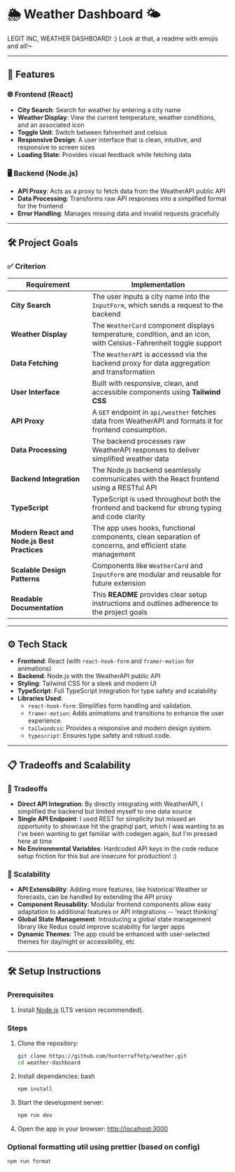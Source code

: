 # 🌦️ Weather Dashboard 🌤️

LEGIT INC, WEATHER DASHBOARD! :) Look at that, a readme with emojis and all!~

---

## 🚀 Features

### 🌐 Frontend (React)

- **City Search**: Search for weather by entering a city name
- **Weather Display**: View the current temperature, weather conditions, and an associated icon
- **Toggle Unit**: Switch between fahrenheit and celsius
- **Responsive Design**: A user interface that is clean, intuitive, and responsive to screen sizes
- **Loading State**: Provides visual feedback while fetching data

### 🖥️ Backend (Node.js)

- **API Proxy**: Acts as a proxy to fetch data from the WeatherAPI public API
- **Data Processing**: Transforms raw API responses into a simplified format for the frontend
- **Error Handling**: Manages missing data and invalid requests gracefully

---

## 🛠️ Project Goals

### ✅ Criterion

| Requirement                                 | Implementation                                                                                                   |
| ------------------------------------------- | ---------------------------------------------------------------------------------------------------------------- |
| **City Search**                             | The user inputs a city name into the `InputForm`, which sends a request to the backend                           |
| **Weather Display**                         | The `WeatherCard` component displays temperature, condition, and an icon, with Celsius-Fahrenheit toggle support |
| **Data Fetching**                           | The `WeatherAPI` is accessed via the backend proxy for data aggregation and transformation                       |
| **User Interface**                          | Built with responsive, clean, and accessible components using **Tailwind CSS**                                   |
| **API Proxy**                               | A `GET` endpoint in `api/weather` fetches data from WeatherAPI and formats it for frontend consumption.          |
| **Data Processing**                         | The backend processes raw WeatherAPI responses to deliver simplified weather data                                |
| **Backend Integration**                     | The Node.js backend seamlessly communicates with the React frontend using a RESTful API                          |
| **TypeScript**                              | TypeScript is used throughout both the frontend and backend for strong typing and code clarity                   |
| **Modern React and Node.js Best Practices** | The app uses hooks, functional components, clean separation of concerns, and efficient state management          |
| **Scalable Design Patterns**                | Components like `WeatherCard` and `InputForm` are modular and reusable for future extension                      |
| **Readable Documentation**                  | This **README** provides clear setup instructions and outlines adherence to the project goals                    |

---

## ⚙️ Tech Stack

- **Frontend**: React (with `react-hook-form` and `framer-motion` for animations)
- **Backend**: Node.js with the WeatherAPI public API
- **Styling**: Tailwind CSS for a sleek and modern UI
- **TypeScript**: Full TypeScript integration for type safety and scalability
- **Libraries Used**:
  - `react-hook-form`: Simplifies form handling and validation.
  - `framer-motion`: Adds animations and transitions to enhance the user experience.
  - `tailwindcss`: Provides a responsive and modern design system.
  - `typescript`: Ensures type safety and robust code.

---

## 📋 Tradeoffs and Scalability

### 🌟 Tradeoffs

- **Direct API Integration**: By directly integrating with WeatherAPI, I simplified the backend but limited myself to one data source
- **Single API Endpoint**: I used REST for simplicity but missed an opportunity to showcase hit the graphql part, which I was wanting to as I've been wanting to get familiar with codegen again, but I'm pressed here at time
- **No Environmental Variables**: Hardcoded API keys in the code reduce setup friction for this but are insecure for production! :)

### 🌟 Scalability

- **API Extensibility**: Adding more features, like historical Weather or forecasts, can be handled by extending the API proxy
- **Component Reusability**: Modular frontend components allow easy adaptation to additional features or API integrations -- 'react thinking'
- **Global State Management**: Introducing a global state management library like Redux could improve scalability for larger apps
- **Dynamic Themes**: The app could be enhanced with user-selected themes for day/night or accessibility, etc

---

## 🛠️ Setup Instructions

### Prerequisites

1. Install [Node.js](https://nodejs.org/) (LTS version recommended).

### Steps

1. Clone the repository:

   ```bash
   git clone https://github.com/hunterraffety/weather.git
   cd weather-dashboard
   ```

2. Install dependencies:
   bash

   ```bash
   npm install
   ```

3. Start the development server:

   ```bash
   npm run dev
   ```

4. Open the app in your browser:
   <http://localhost:3000>

### Optional formatting util using prettier (based on config)

```bash
npm run format
```
